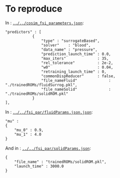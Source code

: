 # To reproduce

In : [`../../cosim_fsi_parameters.json`](../../cosim_fsi_parameters.json):
```
"predictors" : [
            {
                "type" : "surrogateBased",
                "solver"    : "blood",
                "data_name" : "pressure",
                "prediction_launch_time" : 0.0,
                "max_iters"              : 35,
                "rel_tolerance"          : 2e-2,
                "w0"                     : 0.04,
                "retraining_launch_time" : 0,
                "commonDispReducer"      : false,
                "file_nameFluid"              : "./trainedROMs/fluidSurrog.pkl",
                "file_nameSolid"              : "./trainedROMs/solidROM.pkl"
            }
],
```

In : [`../../fsi_par/fluidParams.json.json`](../../fsi_par/fluidParams.json):
```
"mu" :
{
    "mu_0" : 0.9,
    "mu_1" : 4.0
}
```

And in : [`../../fsi_par/solidParams.json`](../../fsi_par/solidParams.json):
```
{
    "file_name" : "trainedROMs/solidROM.pkl",
    "launch_time" : 3000.0
}
```
